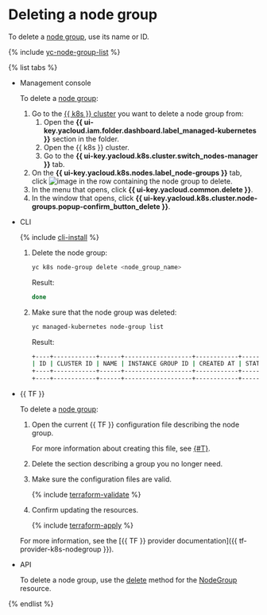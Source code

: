 # Deleting a node group

To delete a [node group](../../concepts/index.md#node-group), use its name or ID.

{% include [yc-node-group-list](../../../_includes/managed-kubernetes/node-group-list.md) %}

{% list tabs %}

- Management console

  To delete a [node group](../../concepts/index.md#node-group):
  1. Go to the [{{ k8s }} cluster](../../concepts/index.md#kubernetes-cluster) you want to delete a node group from:
     1. Open the **{{ ui-key.yacloud.iam.folder.dashboard.label_managed-kubernetes }}** section in the folder.
     1. Open the {{ k8s }} cluster.
     1. Go to the **{{ ui-key.yacloud.k8s.cluster.switch_nodes-manager }}** tab.
  1. On the **{{ ui-key.yacloud.k8s.nodes.label_node-groups }}** tab, click ![image](../../../_assets/horizontal-ellipsis.svg) in the row containing the node group to delete.
  1. In the menu that opens, click **{{ ui-key.yacloud.common.delete }}**.
  1. In the window that opens, click **{{ ui-key.yacloud.k8s.cluster.node-groups.popup-confirm_button_delete }}**.

- CLI

  {% include [cli-install](../../../_includes/cli-install.md) %}

  1. Delete the node group:

     ```bash
     yc k8s node-group delete <node_group_name>
     ```

     Result:

     ```bash
     done
     ```

  1. Make sure that the node group was deleted:

     ```bash
     yc managed-kubernetes node-group list
     ```

     Result:

     ```bash
     +----+------------+------+-------------------+------------+--------+------+
     | ID | CLUSTER ID | NAME | INSTANCE GROUP ID | CREATED AT | STATUS | SIZE |
     +----+------------+------+-------------------+------------+--------+------+
     +----+------------+------+-------------------+------------+--------+------+
     ```

- {{ TF }}

  To delete a [node group](../../concepts/index.md#node-group):
  1. Open the current {{ TF }} configuration file describing the node group.

     For more information about creating this file, see [{#T}](node-group-create.md).
  1. Delete the section describing a group you no longer need.
  1. Make sure the configuration files are valid.

     {% include [terraform-validate](../../../_includes/mdb/terraform/validate.md) %}

  1. Confirm updating the resources.

     {% include [terraform-apply](../../../_includes/mdb/terraform/apply.md) %}

  For more information, see the [{{ TF }} provider documentation]({{ tf-provider-k8s-nodegroup }}).

- API

  To delete a node group, use the [delete](../../api-ref/NodeGroup/delete.md) method for the [NodeGroup](../../api-ref/NodeGroup/) resource.

{% endlist %}